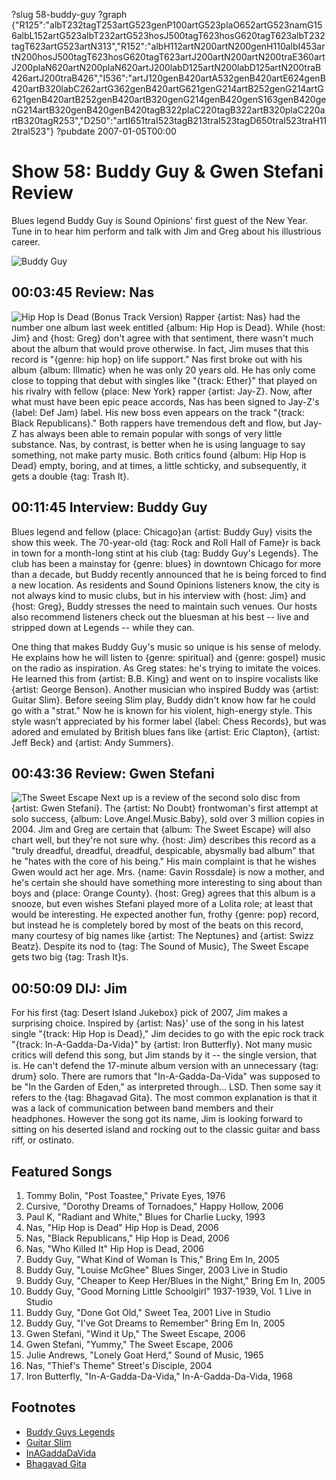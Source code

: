?slug 58-buddy-guy
?graph {"R125":"albT232tagT253artG523genP100artG523plaO652artG523namG156albL152artG523albT232artG523hosJ500tagT623hosG620tagT623albT232tagT623artG523artN313","R152":"albH112artN200artN200genH110albI453artN200hosJ500tagT623hosG620tagT623artJ200artN200artN200traE360artJ200plaN620artN200plaN620artJ200labD125artN200labD125artN200traB426artJ200traB426","I536":"artJ120genB420artA532genB420artE624genB420artB320labC262artG362genB420artG621genG214artB252genG214artG621genB420artB252genB420artB320genG214genB420genS163genB420genG214artB320genB420genB420tagB322plaC220tagB322artB320plaC220artB320tagR253","D250":"artI651traI523tagB213traI523tagD650traI523traH112traI523"}
?pubdate 2007-01-05T00:00

# Show 58: Buddy Guy & Gwen Stefani Review
Blues legend Buddy Guy is Sound Opinions' first guest of the New Year. Tune in to hear him perform and talk with Jim and Greg about his illustrious career.

![Buddy Guy](http://static.soundopinions.org/images/2007/buddyguy.jpg)

## 00:03:45 Review: Nas
![Hip Hop Is Dead (Bonus Track Version)](http://is4.mzstatic.com/image/thumb/Music69/v4/8a/5c/6b/8a5c6bc8-f805-3cb9-ef9b-143cc00c264a/source/600x600bb.jpg "35307/1094336696")
Rapper {artist: Nas} had the number one album last week entitled {album: Hip Hop is Dead}. While {host: Jim} and {host: Greg} don't agree with that sentiment, there wasn't much about the album that would prove otherwise. In fact, Jim muses that this record is "{genre: hip hop} on life support." Nas first broke out with his album {album: Illmatic} when he was only 20 years old. He has only come close to topping that debut with singles like "{track: Ether}" that played on his rivalry with fellow {place: New York} rapper {artist: Jay-Z}. Now, after what must have been epic peace accords, Nas has been signed to Jay-Z's {label: Def Jam} label. His new boss even appears on the track "{track: Black Republicans}." Both rappers have tremendous deft and flow, but Jay-Z has always been able to remain popular with songs of very little substance. Nas, by contrast, is better when he is using language to say something, not make party music. Both critics found {album: Hip Hop is Dead} empty, boring, and at times, a little schticky, and subsequently, it gets a double {tag: Trash It}. 

## 00:11:45 Interview: Buddy Guy
Blues legend and fellow {place: Chicago}an {artist: Buddy Guy} visits the show this week. The 70-year-old {tag: Rock and Roll Hall of Fame}r is back in town for a month-long stint at his club {tag: Buddy Guy's Legends}. The club has been a mainstay for {genre: blues} in downtown Chicago for more than a decade, but Buddy recently announced that he is being forced to find a new location. As residents and Sound Opinions listeners know, the city is not always kind to music clubs, but in his interview with {host: Jim} and {host: Greg}, Buddy stresses the need to maintain such venues. Our hosts also recommend listeners check out the bluesman at his best -- live and stripped down at Legends -- while they can.

One thing that makes Buddy Guy's music so unique is his sense of melody. He explains how he will listen to {genre: spiritual} and {genre: gospel} music on the radio as inspiration. As Greg states: he's trying to imitate the voices. He learned this from {artist: B.B. King} and went on to inspire vocalists like {artist: George Benson}. Another musician who inspired Buddy was {artist: Guitar Slim}. Before seeing Slim play, Buddy didn't know how far he could go with a "strat." Now he is known for his violent, high-energy style. This style wasn't appreciated by his former label {label: Chess Records}, but was adored and emulated by British blues fans like {artist: Eric Clapton}, {artist: Jeff Beck} and {artist: Andy Summers}.

## 00:43:36 Review: Gwen Stefani
![The Sweet Escape](http://a1.mzstatic.com/us/r1000/053/Features/52/75/a8/dj.rszvaxkn.600x600-75.jpg "108717/206401525")
Next up is a review of the second solo disc from {artist: Gwen Stefani}. The {artist: No Doubt} frontwoman's first attempt at solo success, {album: Love.Angel.Music.Baby}, sold over 3 million copies in 2004. Jim and Greg are certain that {album: The Sweet Escape} will also chart well, but they're not sure why. {host: Jim} describes this record as a "truly dreadful, dreadful, dreadful, despicable, abysmally bad album" that he  "hates with the core of his being."  His main complaint is that he wishes Gwen would act her age. Mrs. {name: Gavin Rossdale} is now a mother, and he's certain she should have something more interesting to sing about than boys and {place: Orange County}. {host: Greg} agrees that this album is a snooze, but even wishes Stefani played more of a Lolita role; at least that would be interesting. He expected another fun, frothy {genre: pop} record, but instead he is completely bored by most of the beats on this record, many courtesy of big names like {artist: The Neptunes} and {artist: Swizz Beatz}. Despite its nod to {tag: The Sound of Music}, The Sweet Escape gets two big {tag: Trash It}s.

## 00:50:09 DIJ: Jim
For his first {tag: Desert Island Jukebox} pick of 2007, Jim makes a surprising choice. Inspired by {artist: Nas}' use of the song in his latest single "{track: Hip Hop is Dead}," Jim decides to go with the epic rock track "{track: In-A-Gadda-Da-Vida}" by {artist: Iron Butterfly}. Not many music critics will defend this song, but Jim stands by it -- the single version, that is. He can't defend the 17-minute album version with an unnecessary {tag: drum} solo. There are rumors that "In-A-Gadda-Da-Vida" was supposed to be "In the Garden of Eden," as interpreted through... LSD. Then some say it refers to the {tag: Bhagavad Gita}. The most common explanation is that it was a lack of communication between band members and their headphones. However the song got its name, Jim is looking forward to sitting on his deserted island and rocking out to the classic guitar and bass riff, or ostinato.

## Featured Songs
1. Tommy Bolin, "Post Toastee," Private Eyes, 1976
2. Cursive, "Dorothy Dreams of Tornadoes," Happy Hollow, 2006
3. Paul K, "Radiant and White," Blues for Charlie Lucky, 1993
4. Nas, "Hip Hop is Dead" Hip Hop is Dead, 2006
5. Nas, "Black Republicans," Hip Hop is Dead, 2006
6. Nas, "Who Killed It" Hip Hop is Dead, 2006
7. Buddy Guy, "What Kind of Woman Is This," Bring Em In, 2005
8. Buddy Guy, "Louise McGhee" Blues Singer, 2003 Live in Studio
9. Buddy Guy, "Cheaper to Keep Her/Blues in the Night," Bring Em In, 2005
10. Buddy Guy, "Good Morning Little Schoolgirl" 1937-1939, Vol. 1 Live in Studio
11. Buddy Guy, "Done Got Old," Sweet Tea, 2001 Live in Studio
12. Buddy Guy, "I've Got Dreams to Remember" Bring Em In, 2005
13. Gwen Stefani, "Wind it Up," The Sweet Escape, 2006
14. Gwen Stefani, "Yummy," The Sweet Escape, 2006
15. Julie Andrews, "Lonely Goat Herd," Sound of Music, 1965
16. Nas, "Thief's Theme" Street's Disciple, 2004
17. Iron Butterfly, "In-A-Gadda-Da-Vida," In-A-Gadda-Da-Vida, 1968

## Footnotes
- [Buddy Guys Legends](http://www.buddyguys.com/)
- [Guitar Slim](http://www.cascadeblues.org/History/GuitarSlim.htm)
- [InAGaddaDaVida](http://en.wikipedia.org/wiki/In-A-Gadda-Da-Vida)
- [Bhagavad Gita](http://www.bhagavad-gita.org/)
